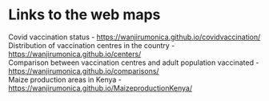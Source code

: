 
# Links to the web maps

Covid vaccination status - https://wanjirumonica.github.io/covidvaccination/
\
Distribution of vaccination centres in the country - https://wanjirumonica.github.io/centers/
\
Comparison between vaccination centres and adult population vaccinated - https://wanjirumonica.github.io/comparisons/
\
Maize production areas in Kenya - https://wanjirumonica.github.io/MaizeproductionKenya/

